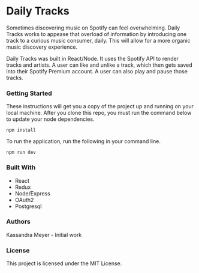 # Daily Tracks

Sometimes discovering music on Spotify can feel overwhelming. Daily Tracks works to appease that overload of information by introducing one track to a curious music consumer, daily. This will allow for a more organic music discovery experience. 

Daily Tracks was built in React/Node. It uses the Spotify API to render tracks and artists. A user can like and unlike a track, which then gets saved into their Spotify Premium account. A user can also play and pause those tracks.

### Getting Started

These instructions will get you a copy of the project up and running on your local machine. After you clone this repo, you must run the command below to update your node dependencies.

`npm install`

To run the application, run the following in your command line.

`npm run dev`

### Built With

- React
- Redux
- Node/Express
- OAuth2
- Postgresql

### Authors

Kassandra Meyer - Initial work

### License

This project is licensed under the MIT License.
